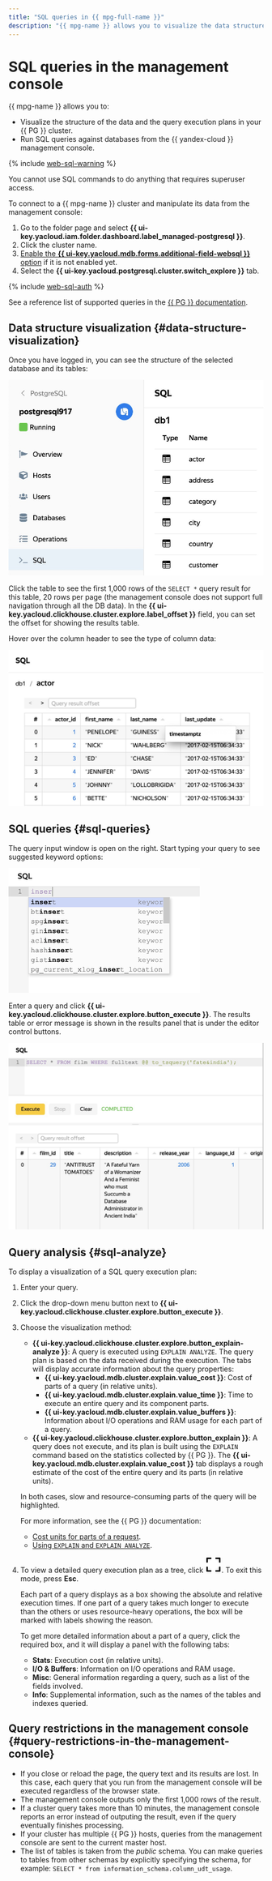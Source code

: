 ```yaml
---
title: "SQL queries in {{ mpg-full-name }}"
description: "{{ mpg-name }} allows you to visualize the data structure in your {{ PG }} cluster and send SQL queries to databases from the {{ yandex-cloud }} management console. To do this, log in to the management console, open the cluster page you need, and go to the SQL tab."
---
```


# SQL queries in the management console

{{ mpg-name }} allows you to:

* Visualize the structure of the data and the query execution plans in your {{ PG }} cluster.
* Run SQL queries against databases from the {{ yandex-cloud }} management console.

{% include [web-sql-warning](../../_includes/mdb/mch/note-web-sql-console.md) %}

You cannot use SQL commands to do anything that requires superuser access.

To connect to a {{ mpg-name }} cluster and manipulate its data from the management console:

1. Go to the folder page and select **{{ ui-key.yacloud.iam.folder.dashboard.label_managed-postgresql }}**.
1. Click the cluster name.
1. [Enable the **{{ ui-key.yacloud.mdb.forms.additional-field-websql }}** option](../operations/update.md#change-additional-settings) if it is not enabled yet.
1. Select the **{{ ui-key.yacloud.postgresql.cluster.switch_explore }}** tab.

{% include [web-sql-auth](../../_includes/mdb/web-sql-auth.md) %}

See a reference list of supported queries in the [{{ PG }} documentation](https://www.postgresql.org/docs/current/sql.html).

## Data structure visualization {#data-structure-visualization}

Once you have logged in, you can see the structure of the selected database and its tables:

![structure](../../_assets/mdb/pg-web-sql-structure.png)

Click the table to see the first 1,000 rows of the `SELECT *` query result for this table, 20 rows per page (the management console does not support full navigation through all the DB data). In the **{{ ui-key.yacloud.clickhouse.cluster.explore.label_offset }}** field, you can set the offset for showing the results table.

Hover over the column header to see the type of column data:

![table](../../_assets/mdb/pg-web-sql-table.png)


## SQL queries {#sql-queries}

The query input window is open on the right. Start typing your query to see suggested keyword options:

![suggest](../../_assets/mdb/pg-web-sql-suggest.png)

Enter a query and click **{{ ui-key.yacloud.clickhouse.cluster.explore.button_execute }}**. The results table or error message is shown in the results panel that is under the editor control buttons.

![result](../../_assets/mdb/pg-web-sql-result.png)

## Query analysis {#sql-analyze}

To display a visualization of a SQL query execution plan:

1. Enter your query.
1. Click the drop-down menu button next to **{{ ui-key.yacloud.clickhouse.cluster.explore.button_execute }}**.
1. Choose the visualization method:

   * **{{ ui-key.yacloud.clickhouse.cluster.explore.button_explain-analyze }}**: A query is executed using `EXPLAIN ANALYZE`. The query plan is based on the data received during the execution. The tabs will display accurate information about the query properties:
      * **{{ ui-key.yacloud.mdb.cluster.explain.value_cost }}**: Cost of parts of a query (in relative units).
      * **{{ ui-key.yacloud.mdb.cluster.explain.value_time }}**: Time to execute an entire query and its component parts.
      * **{{ ui-key.yacloud.mdb.cluster.explain.value_buffers }}**: Information about I/O operations and RAM usage for each part of a query.
   * **{{ ui-key.yacloud.clickhouse.cluster.explore.button_explain }}**: A query does not execute, and its plan is built using the `EXPLAIN` command based on the statistics collected by {{ PG }}. The **{{ ui-key.yacloud.mdb.cluster.explain.value_cost }}** tab displays a rough estimate of the cost of the entire query and its parts (in relative units).

   In both cases, slow and resource-consuming parts of the query will be highlighted.

   For more information, see the {{ PG }} documentation:

   * [Cost units for parts of a request](https://www.postgresql.org/docs/current/runtime-config-query.html#RUNTIME-CONFIG-QUERY-CONSTANTS).
   * [Using `EXPLAIN` and `EXPLAIN ANALYZE`](https://www.postgresql.org/docs/current/using-explain.html).

1. To view a detailed query execution plan as a tree, click ![full-screen](../../_assets/full-screen.svg). To exit this mode, press **Esc**.

   Each part of a query displays as a box showing the absolute and relative execution times. If one part of a query takes much longer to execute than the others or uses resource-heavy operations, the box will be marked with labels showing the reason.

   To get more detailed information about a part of a query, click the required box, and it will display a panel with the following tabs:

   * **Stats**: Execution cost (in relative units).
   * **I/O & Buffers**: Information on I/O operations and RAM usage.
   * **Misc**: General information regarding a query, such as a list of the fields involved.
   * **Info**: Supplemental information, such as the names of the tables and indexes queried.

## Query restrictions in the management console {#query-restrictions-in-the-management-console}

* If you close or reload the page, the query text and its results are lost. In this case, each query that you run from the management console will be executed regardless of the browser state.
* The management console outputs only the first 1,000 rows of the result.
* If a cluster query takes more than 10 minutes, the management console reports an error instead of outputing the result, even if the query eventually finishes processing.
* If your cluster has multiple {{ PG }} hosts, queries from the management console are sent to the current master host.
* The list of tables is taken from the _public_ schema. You can make queries to tables from other schemas by explicitly specifying the schema, for example: `SELECT * from information_schema.column_udt_usage`.
